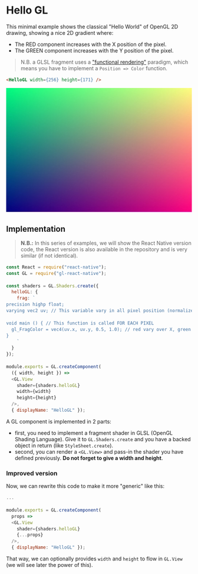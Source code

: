 # Hello GL

This minimal example shows the classical "Hello World" of OpenGL 2D drawing, showing a nice 2D gradient where:

- The RED component increases with the X position of the pixel.
- The GREEN component increases with the Y position of the pixel.

> N.B. a GLSL fragment uses a ["functional rendering"](http://greweb.me/2013/11/functional-rendering/)
paradigm, which means you have to implement a `Position => Color` function.

```html
<HelloGL width={256} height={171} />
```

![](1.jpg)

## Implementation

> **N.B.:** In this series of examples, we will show the React Native version code, the React version is also available in the repository and is very similar (if not identical).

```js
const React = require("react-native");
const GL = require("gl-react-native");

const shaders = GL.Shaders.create({
  helloGL: {
    frag: `
precision highp float;
varying vec2 uv; // This variable vary in all pixel position (normalized from vec2(0.0,0.0) to vec2(1.0,1.0))

void main () { // This function is called FOR EACH PIXEL
  gl_FragColor = vec4(uv.x, uv.y, 0.5, 1.0); // red vary over X, green vary over Y, blue is 50%, alpha is 100%.
}
    `
  }
});

module.exports = GL.createComponent(
  ({ width, height }) =>
  <GL.View
    shader={shaders.helloGL}
    width={width}
    height={height}
  />,
  { displayName: "HelloGL" });
```

A GL component is implemented in 2 parts:

- first, you need to implement a fragment shader in GLSL (OpenGL Shading Language).
Give it to `GL.Shaders.create` and you have a backed object in return (like `StyleSheet.create`).
- second, you can render a `<GL.View>` and pass-in the shader you have defined previously. **Do not forget to give a width and height**.

### Improved version

Now, we can rewrite this code to make it more "generic" like this:

```js
...

module.exports = GL.createComponent(
  props =>
  <GL.View
    shader={shaders.helloGL}
    {...props}
  />,
  { displayName: "HelloGL" });
```

That way, we can optionally provides `width` and `height` to flow in `GL.View` (we will see later the power of this).
